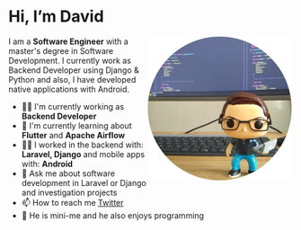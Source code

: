 # Hi, I’m David 

<img width=256 align="right" src="https://github.com/davidcasr/davidcasr/blob/master/img/mini-me.png?raw=true" />

I am a **Software Engineer** with a master's degree in Software Development. I currently work as Backend Developer using Django & Python and also, I have developed native applications with Android.

- 👨‍🚀 I'm currently working as **Backend Developer** 
- 🌱 I'm currently learning about **Flutter** and **Apache Airflow**
- 👨‍💻 I worked in the backend with: **Laravel, Django** and mobile apps with: **Android**
- 💬 Ask me about software development in Laravel or Django and investigation projects 
- 📫 How to reach me [Twitter](https://twitter.com/davidcasr)
- 🚀 He is mini-me and he also enjoys programming
